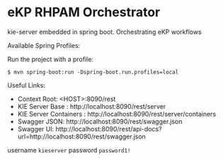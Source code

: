 eKP RHPAM Orchestrator
=============================

kie-server embedded in spring boot. Orchestrating eKP workflows

Available Spring Profiles: 


Run the project with a profile: 

```
$ mvn spring-boot:run -Dspring-boot.run.profiles=local
```

Useful Links: 
- Context Root: \<HOST>:8090/rest
- KIE Server Base : http://localhost:8090/rest/server
- KIE Server Containers : http://localhost:8090/rest/server/containers
- Swagger JSON: http://localhost:8090/rest/swagger.json
- Swagger UI: http://localhost:8090/rest/api-docs?url=http://localhost:8090/rest/swagger.json

username `kieserver` password `password1!`
